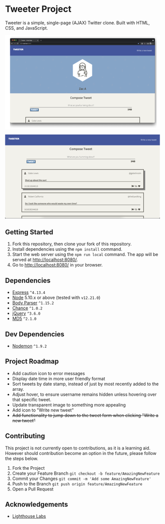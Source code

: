 # Tweeter Project

Tweeter is a simple, single-page (AJAX) Twitter clone. Built with HTML, CSS, and JavaScript.

![alt](https://raw.githubusercontent.com/sandypockets/tweeter/master/docs/tweeter-top.png)

![alt](https://raw.githubusercontent.com/sandypockets/tweeter/master/docs/tweeter-tweets.png)

## Getting Started

1. Fork this repository, then clone your fork of this repository.
2. Install dependencies using the `npm install` command.
3. Start the web server using the `npm run local` command. The app will be served at <http://localhost:8080/>.
4. Go to <http://localhost:8080/> in your browser.

## Dependencies

- [Express](https://www.npmjs.com/package/express) `^4.13.4`
- [Node](https://nodejs.org/en/) 5.10.x or above (tested with `v12.21.0`)
- [Body Parser](https://www.npmjs.com/package/body-parser) `^1.15.2`
- [Chance](https://www.npmjs.com/package/chance) `^1.0.2`
- [jQuery](https://www.npmjs.com/package/jquery) `^3.6.0`
- [MD5](https://www.npmjs.com/package/md5) `^2.1.0`

## Dev Dependencies

- [Nodemon](https://www.npmjs.com/package/nodemon) `^1.9.2`

## Project Roadmap

- Add caution icon to error messages
- Display date time in more user friendly format
- Sort tweets by date stamp, instead of just by most recently added to the array. 
- Adjust hover, to ensure username remains hidden unless hovering over that specific tweet. 
- Update transparent image to something more appealing
- Add icon to "Write new tweet"
- ~~Add functionality to jump down to the tweet form when clicking "Write a new tweet"~~

## Contributing

This project is not currently open to contributions, as it is a learning aid. However should contribution become an option in the future, please follow the steps below.

1. Fork the Project
2. Create your Feature Branch `git checkout -b feature/AmazingNewFeature`
3. Commit your Changes `git commit -m 'Add some AmazingNewFeature'`
4. Push to the Branch `git push origin feature/AmazingNewFeature`
5. Open a Pull Request

## Acknowledgements

* [Lighthouse Labs](https://www.lighthouselabs.ca/)